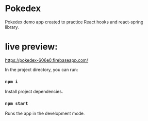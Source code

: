 # Pokedex
Pokedex demo app created to practice React hooks and react-spring library.

# live preview:
https://pokedex-606e0.firebaseapp.com/

In the project directory, you can run:

### `npm i`

Install project dependencies.

### `npm start`

Runs the app in the development mode.

